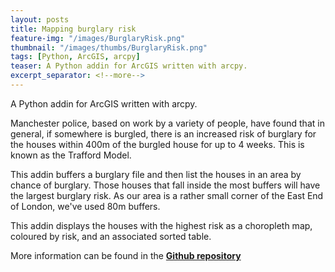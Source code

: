 ```yaml
---
layout: posts
title: Mapping burglary risk
feature-img: "/images/BurglaryRisk.png"
thumbnail: "/images/thumbs/BurglaryRisk.png"
tags: [Python, ArcGIS, arcpy]
teaser: A Python addin for ArcGIS written with arcpy.
excerpt_separator: <!--more-->
---
```


A Python addin for ArcGIS written with arcpy.
<!--more-->


Manchester police, based on work by a variety of people, have found that in general, if somewhere is burgled, there is an increased risk of burglary for the houses within 400m of the burgled house for up to 4 weeks. This is known as the Trafford Model.

This addin buffers a burglary file and then list the houses in an area by chance of burglary. Those houses that fall inside the most buffers will have the largest burglary risk. As our area is a rather small corner of the East End of London, we've used 80m buffers.

This addin displays the houses with the highest risk as a choropleth map, coloured by risk, and an associated sorted table.

More information can be found in the [**Github repository**](https://github.com/mednche/AdvancedProgrammingSkills/tree/master/AddinArcGIS)
